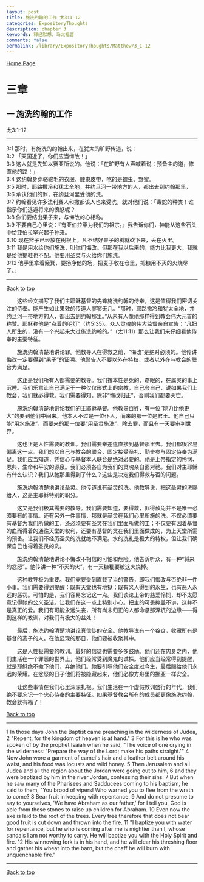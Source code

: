 ```yaml
---
layout: post
title: 施洗约翰的工作 太3:1-12
categories: ExpositoryThoughts
description: chapter 3
keywords: 释经默想，马太福音
comments: false
permalink: /library/ExpositoryThoughts/Matthew/3_1-12
---
```

[ Home Page ]({{site.baseurl}}/index) <br>

<a name="0"></a>
# 三章 

## 一 施洗约翰的工作

太3:1-12

***

3:1 那时，有施洗的约翰出来，在犹太的旷野传道，说：<br>
3:2 「天国近了，你们应当悔改！」<br>
3:3 这人就是先知以赛亚所说的。他说：「在旷野有人声喊着说：预备主的道，修直他的路！」<br>
3:4 这约翰身穿骆驼毛的衣服，腰束皮带，吃的是蝗虫、野蜜。<br>
3:5 那时，耶路撒冷和犹太全地，并约旦河一带地方的人，都出去到约翰那里，<br>
3:6 承认他们的罪，在约旦河里受他的洗。<br>
3:7 约翰看见许多法利赛人和撒都该人也来受洗，就对他们说：「毒蛇的种类！谁指示你们逃避将来的愤怒呢？<br>
3:8 你们要结出果子来，与悔改的心相称。<br>
3:9 不要自己心里说：『有亚伯拉罕为我们的祖宗。』我告诉你们，神能从这些石头中给亚伯拉罕兴起子孙来。<br>
3:10 现在斧子已经放在树根上，凡不结好果子的树就砍下来，丢在火里。<br>
3:11 我是用水给你们施洗，叫你们悔改。但那在我以后来的，能力比我更大，我就是给他提鞋也不配。他要用圣灵与火给你们施洗。<br>
3:12 他手里拿着簸箕，要扬净他的场，把麦子收在仓里，把糠用不灭的火烧尽了。」<br>

***

[Back to top](#0)

&emsp;&emsp;这些经文描写了我们主耶稣基督的先锋施洗约翰的侍奉，这是值得我们密切关注的侍奉。能产生如此果效的传道人寥寥无几。“那时，耶路撒冷和犹太全地，并约旦河一带地方的人，都出去到约翰那里。”从未有人像祂那样得到教会伟大元首的称赞。耶稣称他是“点着的明灯”（约5:35）。众人灵魂的伟大监督亲自宣告：“凡妇人所生的，没有一个兴起来大过施洗约翰的。”（太11:11）那么让我们来仔细看他侍奉的主要特征。

&emsp;&emsp;施洗约翰清楚地讲论罪。他教导人在得救之前，“悔改”是绝对必须的。他传讲悔改一定要得到“果子”的证明。他警告人不要以外在特权，或者以外在与教会的联合为满足。

&emsp;&emsp;这正是我们所有人都需要的教导。我们按本性是死的、瞎眼的，在属灵的事上沉睡。我们乐意让自己满足于一种仅仅形式上的宗教，自己夸自己，说如果我们上教会，我们就必得救。我们需要得知，除非“悔改归正”，否则我们都要灭亡。

&emsp;&emsp;施洗约翰清楚地讲论我们的主耶稣基督。他教导百姓，有一位“能力比他更大”的要到他们中间来。他本人不过是一位仆人，而来的那一位是君王。他自己只能“用水施洗”，而要来的那一位要“用圣灵施洗”，除去罪，而且有一天要审判世界。

&emsp;&emsp;这也正是人性需要的教训。我们需要奉差遣直接到基督那里去。我们都很容易偏离这一点。我们想以自己与教会的联合、固定接受圣礼、勤奋参与固定侍奉为满足。我们应当知道，凭信心与基督本人联合是绝对必要的。祂是上帝指定的怜悯、恩典、生命和平安的源泉。我们必须各自为我们的灵魂亲自面对祂。我们对主耶稣有什么认识？我们从祂那里得到了什么？这些是决定我们得救与否的问题。

&emsp;&emsp;施洗约翰清楚地讲论圣灵。他传道说有圣灵的洗。他教导说，把这圣灵的洗赐给人，这是主耶稣特别的职分。

&emsp;&emsp;这又是我们极其需要的教导。我们需要知道，要得救，罪得赦免并不是唯一必须要有的事情。还有另外一件事情，那就是圣灵在我们心里所施的洗。不仅必须要有基督为我们所做的工，还必须要有圣灵在我们里面所做的工；不仅要有因着基督的血而得着的通往天堂的权利，还要有基督的灵在我们里面做成的，为上天堂所需的预备。让我们不经历圣灵的洗就绝不满足。水的洗礼是极大的特权，但让我们确保自己也得着圣灵的洗。

&emsp;&emsp;施洗约翰清楚地讲论不悔改不相信的可怕和危险。他告诉听众，有一种“将来的忿怒”。他传讲一种“不灭的火”，有一天糠秕要被这火烧掉。

&emsp;&emsp;这种教导极为重要。我们需要受到直截了当的警告，即我们悔改与否绝非一件小事。我们需要得到提醒：既有天堂也有地狱；既有义人得到的永生，也有恶人永远的惩罚。可怕的是，我们容易忘记这一点。我们谈论上帝的慈爱怜悯，却不太愿意记得祂的公义圣洁。让我们在这一点上特别小心。把主的可畏掩盖不讲，这并不是真正的爱。我们有可能永远失丧，所有尚未归正的人都命悬那深坑的边缘——得到这样的教训，对我们有极大的益处！

&emsp;&emsp;最后，施洗约翰清楚地讲论真信徒的安全。他教导说有一个谷仓，收藏所有是基督的麦子的人。在他显现的那日，他们要被收聚其中。

&emsp;&emsp;这是人性极需要的教训。最好的信徒也需要多多鼓励。他们还在肉身之内，他们生活在一个罪恶的世界上，他们经常受到魔鬼的试探。他们应当经常得到提醒，就是耶稣绝不撇下他们，弃绝他们。祂要引导他们安全度过今生，最后赐给他们永远的荣耀。在忿怒的日子他们将被隐藏起来，他们必像方舟里的挪亚一样安全。

&emsp;&emsp;让这些事情在我们心里深深扎根。我们生活在一个虚假教训盛行的年代，我们绝不要忘记一个忠心侍奉的主要特征。如果基督教会所有的成员都更像施洗约翰，教会就有福了！

[Back to top](#0)

***

1 In those days John the Baptist came preaching in the wilderness of Judea, 2 "Repent, for the kingdom of heaven is at hand." 3 For this is he who was spoken of by the prophet Isaiah when he said, "The voice of one crying in the wilderness: 'Prepare the way of the Lord; make his paths straight.'" 4 Now John wore a garment of camel's hair and a leather belt around his waist, and his food was locusts and wild honey. 5 Then Jerusalem and all Judea and all the region about the Jordan were going out to him, 6 and they were baptized by him in the river Jordan, confessing their sins. 7 But when he saw many of the Pharisees and Sadducees coming to his baptism, he said to them, "You brood of vipers! Who warned you to flee from the wrath to come? 8 Bear fruit in keeping with repentance. 9 And do not presume to say to yourselves, 'We have Abraham as our father,' for I tell you, God is able from these stones to raise up children for Abraham. 10 Even now the axe is laid to the root of the trees. Every tree therefore that does not bear good fruit is cut down and thrown into the fire. 11 "I baptize you with water for repentance, but he who is coming after me is mightier than I, whose sandals I am not worthy to carry. He will baptize you with the Holy Spirit and fire. 12 His winnowing fork is in his hand, and he will clear his threshing floor and gather his wheat into the barn, but the chaff he will burn with unquenchable fire."

***

[Back to top](#0)
